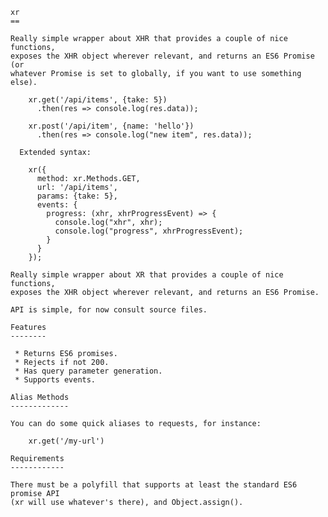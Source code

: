     xr
    ==

    Really simple wrapper about XHR that provides a couple of nice functions,
    exposes the XHR object wherever relevant, and returns an ES6 Promise (or
    whatever Promise is set to globally, if you want to use something else).

        xr.get('/api/items', {take: 5})
          .then(res => console.log(res.data));
        
        xr.post('/api/item', {name: 'hello'})
          .then(res => console.log("new item", res.data));

      Extended syntax:

        xr({
          method: xr.Methods.GET,
          url: '/api/items',
          params: {take: 5},
          events: {
            progress: (xhr, xhrProgressEvent) => {
              console.log("xhr", xhr);
              console.log("progress", xhrProgressEvent);
            }
          }
        });

    Really simple wrapper about XR that provides a couple of nice functions,
    exposes the XHR object wherever relevant, and returns an ES6 Promise.

    API is simple, for now consult source files.

    Features
    --------

     * Returns ES6 promises.
     * Rejects if not 200.
     * Has query parameter generation.
     * Supports events.

    Alias Methods
    -------------

    You can do some quick aliases to requests, for instance:
        
        xr.get('/my-url')

    Requirements
    ------------

    There must be a polyfill that supports at least the standard ES6 promise API
    (xr will use whatever's there), and Object.assign().

